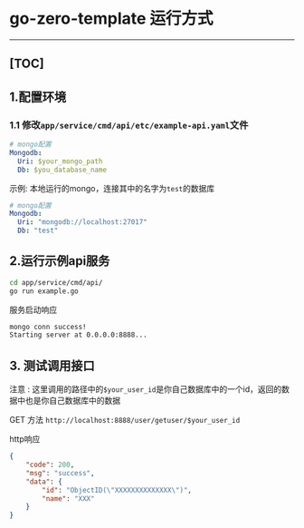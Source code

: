 # go-zero-template 运行方式
---
[TOC]
---
## 1.配置环境
### 1.1 修改`app/service/cmd/api/etc/example-api.yaml`文件
```yaml
# mongo配置
Mongodb:
  Uri: $your_mongo_path
  Db: $you_database_name
```
示例: 本地运行的mongo，连接其中的名字为`test`的数据库
```yaml
# mongo配置
Mongodb:
  Uri: "mongodb://localhost:27017"
  Db: "test"
```

## 2.运行示例api服务

```bash
cd app/service/cmd/api/
go run example.go
```
服务启动响应
```bash
mongo conn success!
Starting server at 0.0.0.0:8888...
```

## 3. 测试调用接口 

注意 : 这里调用的路径中的`$your_user_id`是你自己数据库中的一个id，返回的数据中也是你自己数据库中的数据

GET 方法 `http://localhost:8888/user/getuser/$your_user_id`

http响应
```json
{
    "code": 200,
    "msg": "success",
    "data": {
        "id": "ObjectID(\"XXXXXXXXXXXXXX\")",
        "name": "XXX"
    }
}
```